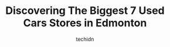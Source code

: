 ---
layout: ampstory
image: https://i0.wp.com/www.auto.or.id/wp-content/uploads/2023/06/magma-motors-0-edmonton-1686322729.jpeg?resize=640,853
author: techidn
featured: false
description: Edmonton, Alberta, Canada is a haven for Used Cars enthusiasts, boasting an impressive array of 7 top-notch establishments. Whether youre a seasoned connoisseur or simply curious to explore
title: Discovering The Biggest 7 Used Cars Stores in Edmonton
cover:
   title: Discovering The Biggest 7 Used Cars Stores in Edmonton
   subtitle: AUTO.OR.ID
   background: https://www.auto.or.id/wp-content/uploads/2023/06/magma-motors-0-edmonton-1686322729.jpeg

pages: 
 - layout: thirds
   top: <h1>#1 House Of Cars Argyll</h1>
   bottom: "<p>I came into House of Cars in 2021 with my credit on fire and this place helped get me into a decent Ford Escape. Today I walked out, with the tireless help of Harris, wit</p>"
   background: https://www.auto.or.id/wp-content/uploads/2023/06/magma-motors-1-edmonton-1686322730.jpeg
   backgroundblur: true
 - layout: thirds
   top: <h1>#2 PCL AUTO</h1>
   bottom: "<p>12205 66 St NW, Edmonton, AB T5B 1K1, Canada</p>"
   background: https://www.auto.or.id/wp-content/uploads/2023/06/magma-motors-2-edmonton-1686322731.jpeg
   cta:
      link: https://www.auto.or.id/discovering-the-biggest-7-used-cars-stores-in-edmonton/
      text: Discovering The Biggest 7 Used Cars Stores in Edmonton
 - layout: thirds
   top: <h1>#3 Alberta Truck & Auto</h1>
   bottom: "<p>14211 Mark Messier Trail, Edmonton, AB T6V 1H4, Canada</p>"
   background: https://images.unsplash.com/photo-1529589438034-00c0e7a6452f?ixlib=rb-4.0.3&ixid=MnwxMjA3fDB8MHxwaG90by1wYWdlfHx8fGVufDB8fHx8&auto=format&fit=crop&w=640&h=853&q=80
   cta:
      link: https://www.auto.or.id/discovering-the-biggest-7-used-cars-stores-in-edmonton/
      text: Discovering The Biggest 7 Used Cars Stores in Edmonton
 - layout: thirds
   top: <h1>#4 Car Corner</h1>
   bottom: "<p>10106 111 Ave NW #101, Edmonton, AB T5G 0B4, Canada</p>"
   background: https://images.unsplash.com/photo-1526521403896-a658d847f6fa?ixlib=rb-4.0.3&ixid=MnwxMjA3fDB8MHxwaG90by1wYWdlfHx8fGVufDB8fHx8&auto=format&fit=crop&w=640&h=853&q=80
   cta:
      link: https://www.auto.or.id/discovering-the-biggest-7-used-cars-stores-in-edmonton/
      text: Discovering The Biggest 7 Used Cars Stores in Edmonton
 - layout: thirds
   top: <h1>#5 Kentwood Ford Used Car Supercenter</h1>
   bottom: "<p>10105 137 Ave NW, Edmonton, AB T5E 1Y8, Canada</p>"
   background: https://images.unsplash.com/photo-1632275229274-0f1031f6b16b?ixlib=rb-4.0.3&ixid=MnwxMjA3fDB8MHxwaG90by1wYWdlfHx8fGVufDB8fHx8&auto=format&fit=crop&w=640&h=853&q=80
   cta:
      link: https://www.auto.or.id/discovering-the-biggest-7-used-cars-stores-in-edmonton/
      text: Discovering The Biggest 7 Used Cars Stores in Edmonton
 - layout: thirds
   top: <h1>#6 Driven By You Auto Sales</h1>
   bottom: "<p>9626 111 Ave NW, Edmonton, AB T5G 0A8, Canada</p>"
   background: https://images.unsplash.com/photo-1571224237891-bfb45fcf0920?ixlib=rb-4.0.3&ixid=MnwxMjA3fDB8MHxwaG90by1wYWdlfHx8fGVufDB8fHx8&auto=format&fit=crop&w=640&h=853&q=80
   cta:
      link: https://www.auto.or.id/discovering-the-biggest-7-used-cars-stores-in-edmonton/
      text: Discovering The Biggest 7 Used Cars Stores in Edmonton
 - layout: thirds
   top: <h1>#7 780 Cars</h1>
   bottom: "<p>11071 95 St, Edmonton, AB T5H 2G1, Canada</p>"
   background: https://images.unsplash.com/photo-1607059188021-ca6664bc3c92?ixlib=rb-4.0.3&ixid=MnwxMjA3fDB8MHxwaG90by1wYWdlfHx8fGVufDB8fHx8&auto=format&fit=crop&w=640&h=853&q=80
   cta:
      link: https://www.auto.or.id/discovering-the-biggest-7-used-cars-stores-in-edmonton/
      text: Discovering The Biggest 7 Used Cars Stores in Edmonton
 - layout: thirds
   middle: Continue reading...
   background: https://images.unsplash.com/photo-1546750921-ce6cc9add92f?ixlib=rb-4.0.3&ixid=MnwxMjA3fDB8MHxwaG90by1wYWdlfHx8fGVufDB8fHx8&auto=format&fit=crop&w=640&h=853&q=80
   cta:
      link: https://www.auto.or.id/discovering-the-biggest-7-used-cars-stores-in-edmonton/
      text: Discovering The Biggest 7 Used Cars Stores in Edmonton

---